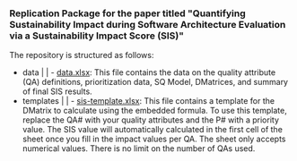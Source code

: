 ### Replication Package for the paper titled "Quantifying Sustainability Impact during Software Architecture Evaluation via a Sustainability Impact Score (SIS)"


The repository is structured as follows:

- data
      |
      |
      - [data.xlsx](data/data.xlsx): This file contains the data on the quality attribute (QA) definitions, prioritization data, SQ Model, DMatrices, and summary of final SIS results.
- templates
      |
      |
      - [sis-template.xlsx](templates/sis-template.xlsx): This file contains a template for the DMatrix to calculate using the embedded formula. To use this template, replace the QA# with your quality attributes and the P# with a priority value. The SIS value will automatically calculated in the first cell of the sheet once you fill in the impact values per QA. The sheet only accepts numerical values. There is no limit on the number of QAs used. 
